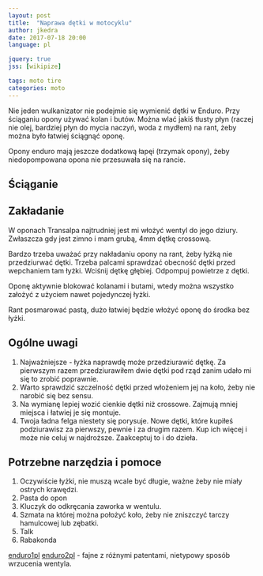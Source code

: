 ```yaml
---
layout: post
title:  "Naprawa dętki w motocyklu"
author: jkedra
date: 2017-07-18 20:00
language: pl

jquery: true
jss: [wikipize]

tags: moto tire
categories: moto
---
```


Nie jeden wulkanizator nie podejmie się wymienić dętki w Enduro.
Przy ściąganiu opony używać kolan i butów.
Można wlać jakiś tłusty płyn (raczej nie olej, bardziej płyn do mycia naczyń,
woda z mydłem)
na rant, żeby można było łatwiej ściągnąć oponę.

Opony enduro mają jeszcze dodatkową łapęi (trzymak opony),
żeby niedopompowana opona nie przesuwała się na rancie.

## Ściąganie

## Zakładanie

W oponach Transalpa najtrudniej jest mi włożyć wentyl do jego dziury. Zwłaszcza
gdy jest zimno i mam grubą, 4mm dętkę crossową.

Bardzo trzeba uważać przy nakładaniu opony na rant, żeby łyżką nie przedziurwać dętki.
Trzeba palcami sprawdzać obecność dętki przed wepchaniem tam łyżki. Wciśnij dętkę
głębiej. Odpompuj powietrze z dętki.

Oponę aktywnie blokować kolanami i butami, wtedy można wszystko założyć z użyciem nawet
pojedynczej łyżki.

Rant posmarować pastą, dużo łatwiej będzie włożyć oponę do środka bez łyżki.

## Ogólne uwagi

1. Najważniejsze - łyżka naprawdę może przedziurawić dętkę. Za pierwszym razem
   przedziurawiłem dwie dętki pod rząd zanim udało mi się to zrobić poprawnie.
2. Warto sprawdzić szczelność dętki przed włożeniem jej na koło, żeby nie narobić się
   bez sensu.
3. Na wymianę lepiej wozić cienkie dętki niż crossowe. Zajmują mniej miejsca i łatwiej
   je się montuje.
4. Twoja ładna felga niestety się porysuje. Nowe dętki, które kupiłeś podziurawisz
   za pierwszy, pewnie i za drugim razem. Kup ich więcej i może nie celuj w najdroższe.
   Zaakceptuj to i do dzieła.

## Potrzebne narzędzia i pomoce

1. Oczywiście łyżki, nie muszą wcale być długie, ważne żeby nie miały ostrych krawędzi.
2. Pasta do opon
3. Kluczyk do odkręcania zaworka w wentulu.
4. Szmata na której można położyć koło, żeby nie zniszczyć tarczy hamulcowej lub zębatki.
5. Talk
6. Rabakonda


[enduro1pl](https://www.youtube.com/watch?v=tOAs6IfbnsY)
[enduro2pl](https://www.youtube.com/watch?v=sQLOT3s4J3A) - fajne z różnymi patentami,
nietypowy sposób wrzucenia wentyla.


